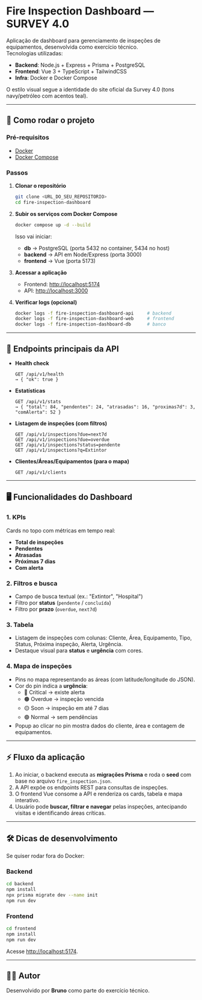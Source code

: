 # Fire Inspection Dashboard — SURVEY 4.0

Aplicação de dashboard para gerenciamento de inspeções de equipamentos, desenvolvida como exercício técnico.  
Tecnologias utilizadas:

- **Backend**: Node.js + Express + Prisma + PostgreSQL
- **Frontend**: Vue 3 + TypeScript + TailwindCSS
- **Infra**: Docker e Docker Compose

O estilo visual segue a identidade do site oficial da Survey 4.0 (tons navy/petróleo com acentos teal).

---

## 🚀 Como rodar o projeto

### Pré-requisitos
- [Docker](https://docs.docker.com/get-docker/)  
- [Docker Compose](https://docs.docker.com/compose/)  

### Passos

1. **Clonar o repositório**
   ```bash
   git clone <URL_DO_SEU_REPOSITORIO>
   cd fire-inspection-dashboard
   ```

2. **Subir os serviços com Docker Compose**
   ```bash
   docker compose up -d --build
   ```

   Isso vai iniciar:
   - **db** → PostgreSQL (porta 5432 no container, 5434 no host)  
   - **backend** → API em Node/Express (porta 3000)  
   - **frontend** → Vue (porta 5173)  

3. **Acessar a aplicação**
   - Frontend: [http://localhost:5174](http://localhost:5174)  
   - API: [http://localhost:3000](http://localhost:3000)  

4. **Verificar logs (opcional)**
   ```bash
   docker logs -f fire-inspection-dashboard-api     # backend
   docker logs -f fire-inspection-dashboard-web     # frontend
   docker logs -f fire-inspection-dashboard-db      # banco
   ```

---

## 📡 Endpoints principais da API

- **Health check**
  ```
  GET /api/v1/health
  → { "ok": true }
  ```

- **Estatísticas**
  ```
  GET /api/v1/stats
  → { "total": 84, "pendentes": 24, "atrasadas": 16, "proximas7d": 3, "comAlerta": 52 }
  ```

- **Listagem de inspeções (com filtros)**
  ```
  GET /api/v1/inspections?due=next7d
  GET /api/v1/inspections?due=overdue
  GET /api/v1/inspections?status=pendente
  GET /api/v1/inspections?q=Extintor
  ```

- **Clientes/Áreas/Equipamentos (para o mapa)**
  ```
  GET /api/v1/clients
  ```

---

## 🖥️ Funcionalidades do Dashboard

### 1. KPIs
Cards no topo com métricas em tempo real:
- **Total de inspeções**
- **Pendentes**
- **Atrasadas**
- **Próximas 7 dias**
- **Com alerta**

### 2. Filtros e busca
- Campo de busca textual (ex.: "Extintor", "Hospital")  
- Filtro por **status** (`pendente` / `concluída`)  
- Filtro por **prazo** (`overdue`, `next7d`)  

### 3. Tabela
- Listagem de inspeções com colunas: Cliente, Área, Equipamento, Tipo, Status, Próxima inspeção, Alerta, Urgência.  
- Destaque visual para **status** e **urgência** com cores.  

### 4. Mapa de inspeções
- Pins no mapa representando as áreas (com latitude/longitude do JSON).  
- Cor do pin indica a **urgência**:
  - 🔴 Critical → existe alerta
  - 🟠 Overdue → inspeção vencida
  - 🟡 Soon → inspeção em até 7 dias
  - 🟢 Normal → sem pendências
- Popup ao clicar no pin mostra dados do cliente, área e contagem de equipamentos.

---

## ⚡ Fluxo da aplicação

1. Ao iniciar, o backend executa as **migrações Prisma** e roda o **seed** com base no arquivo `fire_inspection.json`.  
2. A API expõe os endpoints REST para consultas de inspeções.  
3. O frontend Vue consome a API e renderiza os cards, tabela e mapa interativo.  
4. Usuário pode **buscar, filtrar e navegar** pelas inspeções, antecipando visitas e identificando áreas críticas.

---

## 🛠️ Dicas de desenvolvimento

Se quiser rodar fora do Docker:

### Backend
```bash
cd backend
npm install
npx prisma migrate dev --name init
npm run dev
```

### Frontend
```bash
cd frontend
npm install
npm run dev
```
Acesse [http://localhost:5174](http://localhost:5174).

---

## 👨‍💻 Autor

Desenvolvido por **Bruno** como parte do exercício técnico.  
